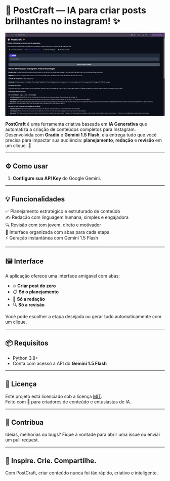 # 📸 PostCraft — IA para criar posts brilhantes no instagram! ✨

![Preview da Aplicação](Appimage1.jpg)

**PostCraft** é uma ferramenta criativa baseada em **IA Generativa** que automatiza a criação de conteúdos completos para Instagram. Desenvolvida com **Gradio** e **Gemini 1.5 Flash**, ela entrega tudo que você precisa para impactar sua audiência: **planejamento**, **redação** e **revisão** em um clique. 🚀

---

## ⚙️ Como usar

1. **Configure sua API Key** do Google Gemini.

---

## 💡 Funcionalidades

✅ Planejamento estratégico e estruturado de conteúdo  
✍️ Redação com linguagem humana, simples e engajadora  
🔍 Revisão com tom jovem, direto e motivador  
🎯 Interface organizada com abas para cada etapa  
⚡ Geração instantânea com Gemini 1.5 Flash

---

## 🖼️ Interface

A aplicação oferece uma interface amigável com abas:

- 🔥 **Criar post do zero**  
- 📋 **Só o planejamento**  
- 📝 **Só a redação**  
- 🔍 **Só a revisão**

Você pode escolher a etapa desejada ou gerar tudo automaticamente com um clique.

---

## 📦 Requisitos

- Python 3.8+
- Conta com acesso à API do **Gemini 1.5 Flash**

---

## 📄 Licença

Este projeto está licenciado sob a licença [MIT](https://opensource.org/licenses/MIT).  
Feito com 💜 para criadores de conteúdo e entusiastas de IA.

---

## 🙌 Contribua

Ideias, melhorias ou bugs? Fique à vontade para abrir uma issue ou enviar um pull request.

---

## 🚀 Inspire. Crie. Compartilhe.  
Com PostCraft, criar conteúdo nunca foi tão rápido, criativo e inteligente.  
